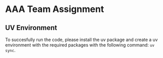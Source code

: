 # AAA Team Assignment

## UV Environment
To succesfully run the code, please install the uv package and create a uv environment with the required packages with the following command: `uv sync`.
